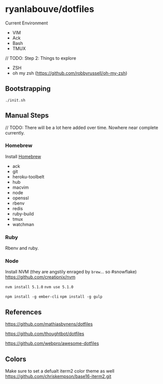 # ryanlabouve/dotfiles

Current Environment
* VIM
* Ack
* Bash
* TMUX

// TODO: 
Step 2: Things to explore
* ZSH
* oh my zsh (https://github.com/robbyrussell/oh-my-zsh)

## Bootstrapping

`./init.sh`

## Manual Steps

// TODO: There will be a lot here added over time. Nowhere near complete
currently.

### Homebrew

Install [Homebrew](http://brew.sh/)
* ack
* git
* heroku-toolbelt
* hub
* macvim
* node
* openssl
* rbenv
* redis
* ruby-build
* tmux
* watchman

### Ruby

Rbenv and ruby.

### Node

Install NVM (they are angstily enraged by `brew`... so #snowflake)
https://github.com/creationix/nvm

`nvm install 5.1.0`
`nvm use 5.1.0`

`npm install -g ember-cli`
`npm install -g gulp`

## References

https://github.com/mathiasbynens/dotfiles

https://github.com/thoughtbot/dotfiles

https://github.com/webpro/awesome-dotfiles

## Colors

Make sure to set a defualt iterm2 color theme as well
https://github.com/chriskempson/base16-iterm2.git

